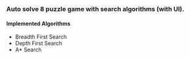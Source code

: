 ### Auto solve 8 puzzle game with search algorithms (with UI).

#### Implemented Algorithms

- Breadth First Search
- Depth First Search
- A\* Search

